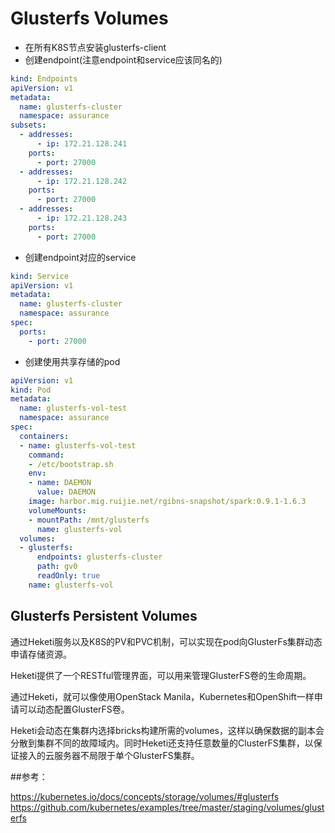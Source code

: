 # Glusterfs Volumes

- 在所有K8S节点安装glusterfs-client
- 创建endpoint(注意endpoint和service应该同名的)

```yaml
kind: Endpoints
apiVersion: v1
metadata:
  name: glusterfs-cluster
  namespace: assurance
subsets:
  - addresses:
      - ip: 172.21.128.241
    ports:
      - port: 27000
  - addresses:
      - ip: 172.21.128.242
    ports:
      - port: 27000
  - addresses:
      - ip: 172.21.128.243
    ports:
      - port: 27000
```
- 创建endpoint对应的service
```yaml
kind: Service
apiVersion: v1
metadata:
  name: glusterfs-cluster
  namespace: assurance
spec:
  ports:
    - port: 27000
```
- 创建使用共享存储的pod
```yaml
apiVersion: v1
kind: Pod
metadata:
  name: glusterfs-vol-test
  namespace: assurance
spec:
  containers:
  - name: glusterfs-vol-test
    command:
    - /etc/bootstrap.sh
    env:
    - name: DAEMON
      value: DAEMON
    image: harbor.mig.ruijie.net/rgibns-snapshot/spark:0.9.1-1.6.3
    volumeMounts:
    - mountPath: /mnt/glusterfs
      name: glusterfs-vol
  volumes:
  - glusterfs:
      endpoints: glusterfs-cluster
      path: gv0
      readOnly: true
    name: glusterfs-vol
```
## Glusterfs Persistent Volumes
通过Heketi服务以及K8S的PV和PVC机制，可以实现在pod向GlusterFs集群动态申请存储资源。

Heketi提供了一个RESTful管理界面，可以用来管理GlusterFS卷的生命周期。

通过Heketi，就可以像使用OpenStack Manila，Kubernetes和OpenShift一样申请可以动态配置GlusterFS卷。

Heketi会动态在集群内选择bricks构建所需的volumes，这样以确保数据的副本会分散到集群不同的故障域内。同时Heketi还支持任意数量的ClusterFS集群，以保证接入的云服务器不局限于单个GlusterFS集群。

##参考：

https://kubernetes.io/docs/concepts/storage/volumes/#glusterfs
https://github.com/kubernetes/examples/tree/master/staging/volumes/glusterfs